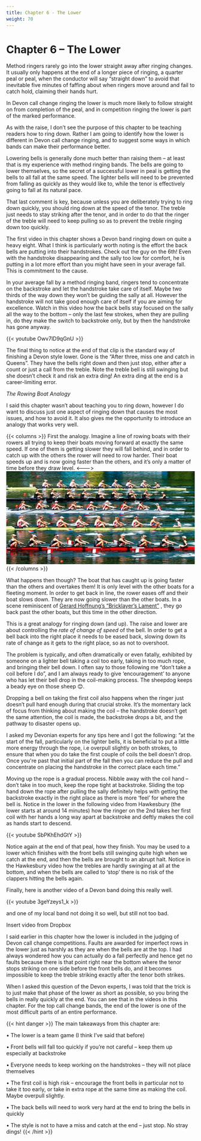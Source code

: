```yaml
---
title: Chapter 6 - The Lower
weight: 70
---
```


# Chapter 6 – The Lower


Method ringers rarely go into the lower straight away after ringing changes. It usually only happens at the end of a longer piece of ringing, a quarter peal or peal, when the conductor will say “straight down” to avoid that inevitable five minutes of faffing about when ringers move around and fail to catch hold, claiming their hands hurt.

In Devon call change ringing the lower is much more likely to follow straight on from completion of the peal, and in competition ringing the lower is part of the marked performance.

As with the raise, I don’t see the purpose of this chapter to be teaching readers how to ring down. Rather I am going to identify how the lower is different in Devon call change ringing, and to suggest some ways in which bands can make their performance better.

Lowering bells is generally done much better than raising them – at least that is my experience with method ringing bands. The bells are going to lower themselves, so the secret of a successful lower in peal is getting the bells to all fall at the same speed. The lighter bells will need to be prevented from falling as quickly as they would like to, while the tenor is effectively going to fall at its natural pace.

That last comment is key, because unless you are deliberately trying to ring down quickly, you should ring down at the speed of the tenor. The treble just needs to stay striking after the tenor, and in order to do that the ringer of the treble will need to keep pulling so as to prevent the treble ringing down too quickly.

The first video in this chapter shows a Devon band ringing down on quite a heavy eight. What I think is particularly worth noting is the effort the back bells are putting into their handstrokes. Check out the guy on the 6th! Even with the handstroke disappearing and the sally too low for comfort, he is putting in a lot more effort than you might have seen in your average fall. This is commitment to the cause.

In your average fall by a method ringing band, ringers tend to concentrate on the backstroke and let the handstroke take care of itself. Maybe two thirds of the way down they won’t be guiding the sally at all. However the handstroke will not take good enough care of itself if you are aiming for excellence. Watch in this video how the back bells stay focused on the sally all the way to the bottom – only the last few strokes, when they are pulling in, do they make the switch to backstroke only, but by then the handstroke has gone anyway. 

{{< youtube Owv7lD9qGnU >}}

The final thing to notice at the end of that clip is the standard way of finishing a Devon style lower. Gone is the “After three, miss one and catch in Queens”. They have the bells right down and then just stop, either after a count or just a call from the treble. Note the treble bell is still swinging but she doesn’t check it and risk an extra ding! An extra ding at the end is a career-limiting error.

*The Rowing Boat Analogy*

I said this chapter wasn’t about teaching you to ring down, however I do want to discuss just one aspect of ringing down that causes the most issues, and how to avoid it. It also gives me the opportunity to introduce an analogy that works very well. 

{{< columns >}}
First the analogy. Imagine a line of rowing boats with their rowers all trying to keep their boats moving forward at exactly the same speed. If one of them is getting slower they will fall behind, and in order to catch up with the others the rower will need to row harder. Their boat speeds up and is now going faster than the others, and it’s only a matter of time before they draw level.
<--->
![Rowing](rowing.jpg)
{{< /columns >}}

What happens then though? The boat that has caught up is going faster than the others and overtakes them! It is only level with the other boats for a fleeting moment. In order to get back in line, the rower eases off and their boat slows down. They are now going slower than the other boats. In a scene reminiscent of [Gerard Hoffnung’s “Bricklayer’s Lament”](https://youtu.be/zZUJLO6lMhI) , they go back past the other boats, but this time in the other direction.

This is a great analogy for ringing down (and up). The raise and lower are about controlling the *rate of change of speed* of the bell. In order to get a bell back into the right place it needs to be eased back, slowing down its rate of change as it gets to the right place, so as not to overshoot.

The problem is typically, and often dramatically or even fatally, exhibited by someone on a lighter bell taking a coil too early, taking in too much rope, and bringing their bell down. I often say to those following me “don’t take a coil before I do”, and I am always ready to give ‘encouragement’ to anyone who has let their bell drop in the coil-making process. The sheepdog keeps a beady eye on those sheep 😊.

Dropping a bell on taking the first coil also happens when the ringer just doesn’t pull hard enough during that crucial stroke. It’s the momentary lack of focus from thinking about making the coil – the handstroke doesn’t get the same attention, the coil is made, the backstroke drops a bit, and the pathway to disaster opens up.

I asked my Devonian experts for any tips here and I got the following: “at the start of the fall, particularly on the lighter bells, it is beneficial to put a little more energy through the rope, i.e overpull slightly on both strokes, to ensure that when you do take the first couple of coils the bell doesn't drop. Once you're past that initial part of the fall then you can reduce the pull and concentrate on placing the handstroke in the correct place each time.”

Moving up the rope is a gradual process. Nibble away with the coil hand – don’t take in too much, keep the rope tight at backstroke. Sliding the top hand down the rope after pulling the sally definitely helps with getting the backstroke exactly in the right place as there is more ‘feel’ for where the bell is. Notice in the lower in the following video from Hawkesbury (the lower starts at around 14 minutes) how the ringer on the 2nd takes her first coil with her hands a long way apart at backstroke and deftly makes the coil as hands start to descend. 

{{< youtube SbPKhEhdGtY >}}

Notice again at the end of that peal, how they finish. You may be used to a lower which finishes with the front bells still swinging quite high when we catch at the end, and then the bells are brought to an abrupt halt. Notice in the Hawkesbury video how the trebles are hardly swinging at all at the bottom, and when the bells are called to ‘stop’ there is no risk of the clappers hitting the bells again.

Finally, here is another video of a Devon band doing this really well. 

{{< youtube 3geYzeys1_k >}}

and one of my local band not doing it so well, but still not too bad.

Insert video from Dropbox

I said earlier in this chapter how the lower is included in the judging of Devon call change competitions. Faults are awarded for imperfect rows in the lower just as harshly as they are when the bells are at the top. I had always wondered how you can actually do a fall perfectly and hence get no faults because there is that point right near the bottom where the tenor stops striking on one side before the front bells do, and it becomes impossible to keep the treble striking exactly after the tenor both strikes.

When I asked this question of the Devon experts, I was told that the trick is to just make that phase of the lower as short as possible, so you bring the bells in really quickly at the end. You can see that in the videos in this chapter. For the top call change bands, the end of the lower is one of the most difficult parts of an entire performance. 

{{< hint danger >}}
The main takeaways from this chapter are:

•	The lower is a team game (I think I’ve said that before)

•	Front bells will fall too quickly if you’re not careful – keep them up especially at backstroke

•	Everyone needs to keep working on the handstrokes – they will not place themselves

•	The first coil is high risk – encourage the front bells in particular not to take it too early, or take in extra rope at the same time as making the coil. Maybe overpull slightly.

•	The back bells will need to work very hard at the end to bring the bells in quickly

•	The style is not to have a miss and catch at the end – just stop. No stray dings!
{{< /hint >}}